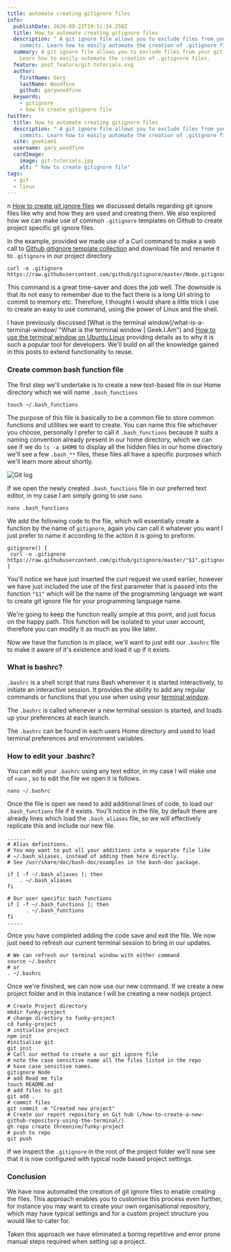 ```yaml
---
title: automate creating gitignore files
info:
  publishDate: 2020-09-23T19:51:34.258Z
  title: How to automate creating gitignore files
  description: " A git ignore file allows you to exclude files from your git
    commits. Learn how to easily automate the creation of .gitignore files."
  summary: A git ignore file allows you to exclude files from your git commits.
    Learn how to easily automate the creation of .gitignore files.
  feature: post_feature/git-tutorials.svg
  author:
    firstName: Gary
    lastName: Woodfine
    github: garywoodfine
  keywords:
    - gitignore
    - how to create gitignore file
twitter:
  title: How to automate creating gitignore files
  description: " A git ignore file allows you to exclude files from your git
    commits. Learn how to easily automate the creation of .gitignore files."
  site: geekiam1
  username: gary_woodfine
  cardImage:
    image: git-tutorials.jpg
    alt: " how to create gitignore file"
tags:
  - git
  - linux
---
```

n [How to create git ignore files](/how-to-create-git-ignore-files/) we discussed details regarding 
git ignore files like why and how they are used and creating them.  We also explored how we can make use of common 
`.gitignore` templates on Github to create project specific git ignore files.

In the example, provided we made use of a Curl command to make a web call to [Github gitignore template collection](https://github.com/github/gitignore "Github git ignore template collection")
and download file and rename it to `.gitignore` in our project directory

```shell
curl -o .gitignore  https://raw.githubusercontent.com/github/gitignore/master/Node.gitignore
```

This command is a great time-saver and does the job well. The downside is that its not easy to remember due to the fact 
there is a long Url string to commit to memory etc.  Therefore, I thought I would share a little trick I use to create 
an easy to use command, using the power of Linux and the shell.

I have previously discussed [What is the terminal window]/what-is-a-terminal-window/ "What is the terminal window | Geek.I.Am")
and [How to use the terminal window on Ubuntu Linux](/how-to-use-the-linux-terminal-window-on-ubuntu/ "How to use the terminal window on Ubuntu Linux| Geek.I.Am") 
providing details as to why it is such a popular tool for developers.  We'll build on all the knowledge gained in 
this posts to extend functionality to reuse.

### Create common bash function file

The first step we'll undertake is to create a new text-based file in our Home directory which we will name 
`.bash_functions`

```shell
touch ~/.bash_functions
```

The purpose of this file is basically to be a common file to store common functions and utilities we want to create. 
You can name this file whichever you choose, personally I prefer to call it `.bash_functions` because it suits a naming 
convention already present in our home directory, which we can see if we do `ls -a $HOME` to display all the hidden 
files in our home directory we'll see a few `.bash_**` files, these files all have a specific purposes which we'll 
learn more about shortly.

![Git log ](/media/images/git/bash-conventions.png "Home directory bash files")

If we open the newly created `.bash_functions` file in our preferred text editor, in my case I am simply going to use 
`nano`

```shell
nano .bash_functions
```

We add the following code to the file, which will essentially create a function by the name of `gitignore`, again you 
can call it whatever you want I just prefer to name it according to the action it is going to preform.

```shell
gitignore() {
 curl -o .gitignore  https://raw.githubusercontent.com/github/gitignore/master/"$1".gitignore
}
```

You'll notice we have just inserted the curl request we used earlier, however we have just included the use of the first 
parameter that is passed into the function `"$1"` which will be the name of the programming language we want to create 
git ignore file for your programming language name.

We're going to keep the function really simple at this point, and just focus on the happy path.  This function will be
isolated to your user account, therefore you can modify it as much as you like later.

Now we have the function is in place, we'll want to just edit our `.bashrc` file to make it aware of it's existence and 
load it up if it exists.  

### What is bashrc?

`.bashrc` is a shell script that runs Bash whenever it is started interactively, to initiate an interactive session. 
It provides the ability to add any regular commands or functions that you use when using your 
[terminal window](/what-is-a-terminal-window/ "What is a terminal window | Geek.I.Am").

The `.bashrc` is called whenever a new terminal session is started, and loads up your preferences at each launch.

The `.bashrc` can be found in each users Home directory and used to load terminal preferences and environment 
variables.

### How to edit your .bashrc?

You can edit your `.bashrc` using any text editor, in my case I will make use of `nano` , so to edit the file we 
open it is follows.

```shell
nano ~/.bashrc
```

Once the file is open we need to add additional lines of code, to load our `.bash_functions` file if it exists. You'll
notice in the file, by default there are already lines which load the `.bash_aliases` file, so we will effectively 
replicate this and include our new file.

```shell
...... 
# Alias definitions.
# You may want to put all your additions into a separate file like
# ~/.bash_aliases, instead of adding them here directly.
# See /usr/share/doc/bash-doc/examples in the bash-doc package.

if [ -f ~/.bash_aliases ]; then
    . ~/.bash_aliases
fi

# Our user specific bash functions
if [ -f ~/.bash_functions ]; then
      . ~/.bash_functions
fi
.....
```

Once you have completed adding the code save and exit the file. We now just need to refresh our current terminal session to bring in our updates.

```shell
# We can refresh our terminal window with either command
source ~/.bashrc
# or
. ~/.bashrc
```

Once we're finished, we can now use our new command.  If we create a new project folder and in this 
instance I will be creating a new nodejs project.

```shell
# Create Project directory
mkdir funky-project
# change directory to funky-project
cd funky-project
# initialise project
npm init
#initialise git
git init 
# Call our method to create a our git ignore file
# note the case sensitive name all the files listed in the repo
# have case sensitive names.
gitignore Node
# add Read me file
touch README.md
# add files to git
git add .
# commit files
git commit -m "Created new project"
# Create our report repository on Git hub (/how-to-create-a-new-github-repository-using-the-terminal/)
gh repo create threenine/funky-project 
# push to repo
git push
```

If we inspect the `.gitignore` in the root of the project folder we'll now see that it is now configured with typical 
node based project settings.

### Conclusion

We have now automated the creation of git ignore files to enable creating the files. This approach enables you to 
customise this process even further, for instance you may want to create your own organisational repository, which may 
have typical settings and for a custom project structure you would like to cater for.

Taken this approach we have eliminated a boring repetitive and error prone manual steps required when setting
 up a project.